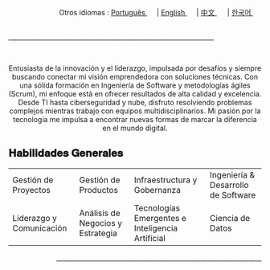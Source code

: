 <div align="right">
  Otros idiomas : <a href="https://github.com/LlynS2/LLYNS2/tree/Português" target="_blank">Português <img src="https://github.com/user-attachments/assets/fa0289cd-3feb-4b62-a6b5-19d80a95a50c" width="15"></a> | <a href="https://github.com/LlynS2/LLYNS2" target="_blank">English <img src="https://github.com/user-attachments/assets/8e065c04-101a-4fd8-814c-b8e6778fca1a" width="15"></a> | <a href="https://github.com/LlynS2/LLYNS2/tree/中文" target="_blank">中文 <img src="https://github.com/user-attachments/assets/e3939437-846c-452f-b2a8-ec4dc394d7d9" width="17"></a> | <a href="https://github.com/LlynS2/LLYNS2/tree/한국어" target="_blank">한국어 <img src="https://github.com/user-attachments/assets/5f6886c4-4a79-49b7-b33c-053e1b7ba8c4" width="17"></a>
</div><br>

<p>________________________________________________________________</p><br>

<div>
  <p align="center">Entusiasta de la innovación y el liderazgo, impulsada por desafíos y siempre buscando conectar mi visión emprendedora con soluciones técnicas. Con una sólida formación en Ingeniería de Software y metodologías ágiles (Scrum), mi enfoque está en ofrecer resultados de alta calidad y excelencia. 
     Desde TI hasta ciberseguridad y nube, disfruto resolviendo problemas complejos mientras trabajo con equipos multidisciplinarios. Mi pasión por la tecnología me impulsa a encontrar nuevas formas de marcar la diferencia en el mundo digital.</p>
  <h2>𝐇𝐚𝐛𝐢𝐥𝐢𝐝𝐚𝐝𝐞𝐬 𝐆𝐞𝐧𝐞𝐫𝐚𝐥𝐞𝐬</h2>  
    <table>
        <tbody>
            <tr><td>Gestión de Proyectos</td><td>Gestión de Productos</td><td>Infraestructura y Gobernanza</td><td>Ingeniería & Desarrollo de Software</td></tr>
            <tr><td>Liderazgo y Comunicación</td><td>Análisis de Negocios y Estrategia</td><td>Tecnologías Emergentes e Inteligencia Artificial</td><td>Ciencia de Datos</td></tr>
        </tbody>
    </table>
</div>

<p align="right">________________________________________________________________</p><br>
